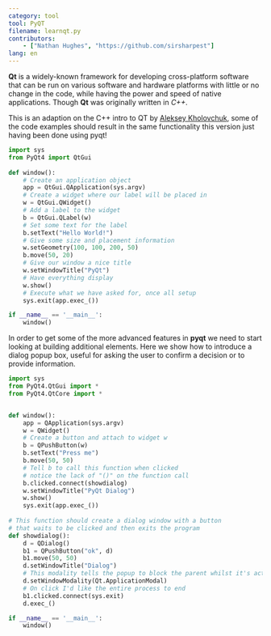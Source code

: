 ```yaml
---
category: tool
tool: PyQT
filename: learnqt.py
contributors:
    - ["Nathan Hughes", "https://github.com/sirsharpest"]
lang: en
---
```


**Qt** is a widely-known framework for developing cross-platform software that can be run on various software and hardware platforms with little or no change in the code, while having the power and speed of native applications. Though **Qt** was originally written in *C++*.


This is an adaption on the C++ intro to QT by [Aleksey Kholovchuk](https://github.com/vortexxx192
), some of the code examples should result in the same functionality
this version just having been done using pyqt! 

```Python
import sys
from PyQt4 import QtGui
	
def window():
	# Create an application object 
    app = QtGui.QApplication(sys.argv)
	# Create a widget where our label will be placed in
    w = QtGui.QWidget()
	# Add a label to the widget 
    b = QtGui.QLabel(w)
	# Set some text for the label 
    b.setText("Hello World!")
	# Give some size and placement information 
    w.setGeometry(100, 100, 200, 50)
    b.move(50, 20)
	# Give our window a nice title 
    w.setWindowTitle("PyQt")
	# Have everything display
    w.show()
	# Execute what we have asked for, once all setup
    sys.exit(app.exec_())

if __name__ == '__main__':
    window()

```

In order to get some of the more advanced features in **pyqt** we need to start looking at building additional elements. 
Here we show how to introduce a dialog popup box, useful for asking the user to confirm a decision or to provide information.

```Python 
import sys
from PyQt4.QtGui import *
from PyQt4.QtCore import *


def window():
    app = QApplication(sys.argv)
    w = QWidget()
    # Create a button and attach to widget w
    b = QPushButton(w)
    b.setText("Press me")
    b.move(50, 50)
    # Tell b to call this function when clicked
    # notice the lack of "()" on the function call
    b.clicked.connect(showdialog)
    w.setWindowTitle("PyQt Dialog")
    w.show()
    sys.exit(app.exec_())
	
# This function should create a dialog window with a button
# that waits to be clicked and then exits the program
def showdialog():
    d = QDialog()
    b1 = QPushButton("ok", d)
    b1.move(50, 50)
    d.setWindowTitle("Dialog")
    # This modality tells the popup to block the parent whilst it's active
    d.setWindowModality(Qt.ApplicationModal)
    # On click I'd like the entire process to end
    b1.clicked.connect(sys.exit)
    d.exec_()

if __name__ == '__main__':
    window()
```
